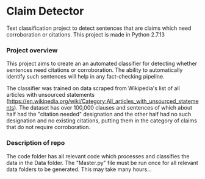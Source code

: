 # Claim Detector
Text classification project to detect sentences that are claims which need corroboration or citations. 
This project is made in Python 2.7.13

### Project overview 
This project aims to create an an automated classifier for detecting whether sentences need citations or corroboration. The ability to automatically identify such sentences will help in any fact-checking pipeline.

The classifier was trained on data scraped from Wikipedia's list of all articles with unsourced statements (https://en.wikipedia.org/wiki/Category:All_articles_with_unsourced_statements). The dataset has over 100,000 clauses and sentences of which about half had the "citation needed" designation and the other half had no such designation and no existing citations, putting them in the category of claims that do not require corroboration. 

### Description of repo
The code folder has all relevant code which processes and classifies the data in the Data folder. The "Master.py" file must be run once for all relevant data folders to be generated. This may take many hours...
